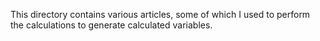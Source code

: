This directory contains various articles, some of which I used to perform the calculations to generate calculated variables.
